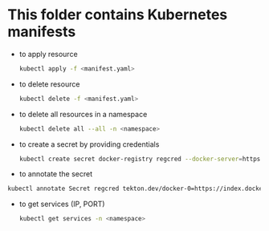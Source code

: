 # This folder contains Kubernetes manifests

* to apply resource

    ```bash
    kubectl apply -f <manifest.yaml>
    ```

* to delete resource

    ```bash
    kubectl delete -f <manifest.yaml>
    ```

* to delete all resources in a namespace

    ```bash
    kubectl delete all --all -n <namespace>
    ```

* to create a secret by providing credentials

    ```bash
    kubectl create secret docker-registry regcred --docker-server=https://index.docker.io/v1/ --docker-username=<your-name> --docker-password=<your-pword> --docker-email=<your-email> -n <namespace>
    ```

* to annotate the secret
```bash
kubectl annotate Secret regcred tekton.dev/docker-0=https://index.docker.io/v1/ -n tekton-development
```

* to get services (IP, PORT)

    ```bash
    kubectl get services -n <namespace>
    ```
